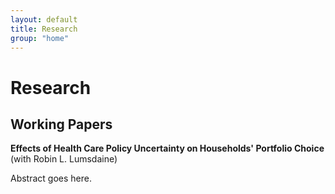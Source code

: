```yaml
---
layout: default
title: Research
group: "home"
---
```


# Research

## Working Papers

**Effects of Health Care Policy Uncertainty on Households' Portfolio Choice** \
(with Robin L. Lumsdaine)

Abstract goes here.
